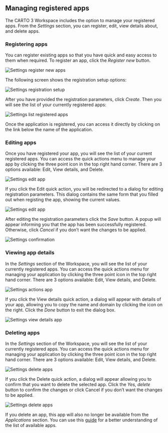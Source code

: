 ## Managing registered apps

The CARTO 3 Workspace includes the option to manage your registered apps. From the *Settings* section, you can register, edit, view details about, and delete apps.

### Registering apps

You can register existing apps so that you have quick and easy access to them when required. To register an app, click the *Register new* button. 

![Settings register new apps](/img/cloud-native-workspace/settings/settings_new_apps.png)

The following screen shows the registration setup options:

![Settings registration setup](/img/cloud-native-workspace/settings/settings_setup_apps.png)

After you have provided the registration parameters, click *Create*. Then you will see the list of your currently registered apps:

![Settings list registered apps](/img/cloud-native-workspace/settings/settings_list_apps.png)

Once the application is registered, you can access it directly by clicking on the link below the name of the application.

### Editing apps

Once you have registered your app, you will see the list of your current registered apps. You can access the quick actions menu to manage your app by clicking the three point icon in the top right hand corner. There are 3 options available: Edit, View details, and Delete. 

![Settings edit app](/img/cloud-native-workspace/settings/settings_actions_apps.png)

If you click the Edit quick action, you will be redirected to a dialog for editing registration parameters. This dialog contains the same form that you filled out when registing the app, showing the current values.

![Settings edit app](/img/cloud-native-workspace/settings/settings_edit_apps.png)

After editing the registration parameters click the *Save* button. A popup will appear informing you that the app has been successfully registered. Otherwise, click *Cancel* if you don’t want the changes to be applied.

![Settings confirmation](/img/cloud-native-workspace/settings/settings_confirmation.png)

### Viewing app details

In the *Settings* section of the Workspace, you will see the list of your currently registered apps. You can access the quick actions menu for managing your application by clicking the three point icon in the top right hand corner. There are 3 options available: Edit, View details, and Delete. 

![Settings actions app](/img/cloud-native-workspace/settings/settings_actions_apps.png)

If you click the View details quick action, a dialog will appear with details of your app, allowing you to copy the name and domain by clicking the icon on the right. Click the *Done* button to exit the dialog box.

![Settings view details app](/img/cloud-native-workspace/settings/settings_details_apps.png)

### Deleting apps

In the *Settings* section of the Workspace, you will see the list of your currently registered apps. You can access the quick actions menu for managing your application by clicking the three point icon in the top right hand corner. There are 3 options available: Edit, View details, and Delete. 

![Settings delete apps](/img/cloud-native-workspace/settings/settings_actions_apps.png)

If you click the Delete quick action, a dialog will appear allowing you to confirm that you want to delete the selected app. Click the *Yes, delete* button to confirm the changes or click Cancel if you don’t want the changes to be applied.

![Settings delete apps](/img/cloud-native-workspace/settings/settings_delete_apps.png)

If you delete an app, this app will also no longer be available from the *Applications* section. You can use this [guide](../../applications/accessing-applications) for a better understanding of the list of available apps.
